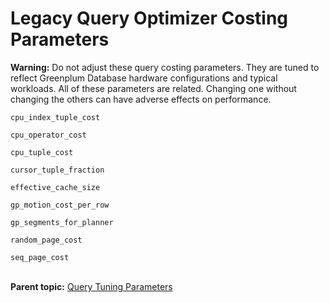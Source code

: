 # Legacy Query Optimizer Costing Parameters 

**Warning:** Do not adjust these query costing parameters. They are tuned to reflect Greenplum Database hardware configurations and typical workloads. All of these parameters are related. Changing one without changing the others can have adverse effects on performance.

`cpu_index_tuple_cost`

`cpu_operator_cost`

`cpu_tuple_cost`

`cursor_tuple_fraction`

`effective_cache_size`

`gp_motion_cost_per_row`

`gp_segments_for_planner`

`random_page_cost`

`seq_page_cost`<br/></br>


**Parent topic:** [Query Tuning Parameters](../topics/g-query-tuning-parameters.html)

